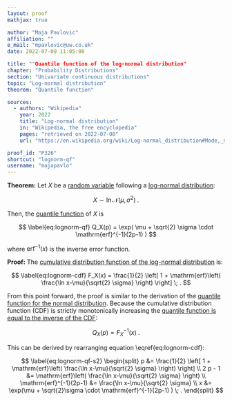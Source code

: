 ```yaml
---
layout: proof
mathjax: true

author: "Maja Pavlovic"
affiliation: ""
e_mail: "mpavlovic@uw.co.uk"
date: 2022-07-09 11:05:00

title: ""Quantile function of the log-normal distribution"
chapter: "Probability Distributions"
section: "Univariate continuous distributions"
topic: "Log-normal distribution"
theorem: "Quantile function"

sources:
  - authors: "Wikipedia"
    year: 2022
    title: "Log-normal distribution"
    in: "Wikipedia, the free encyclopedia"
    pages: "retrieved on 2022-07-08"
    url: "https://en.wikipedia.org/wiki/Log-normal_distribution#Mode,_median,_quantiles"

proof_id: "P326"
shortcut: "lognorm-qf"
username: "majapavlo"
---
```



**Theorem:** Let $X$ be a [random variable](/D/rvar) following a [log-normal distribution](/D/lognorm):

$$ \label{eq:lognorm}
X \sim \ln \mathcal{N}(\mu, \sigma^2) \; .
$$

Then, the [quantile function](/D/qf) of $X$ is

$$ \label{eq:lognorm-qf}
Q_X(p) = \exp( \mu + \sqrt{2} \sigma \cdot \mathrm{erf}^{-1}(2p-1) )
$$

where $\mathrm{erf}^{-1}(x)$ is the inverse error function.


**Proof:** The [cumulative distribution function of the log-normal distribution](/P/lognorm-cdf) is:

$$ \label{eq:lognorm-cdf}
F_X(x) = \frac{1}{2} \left[ 1 + \mathrm{erf}\left( \frac{\ln x-\mu}{\sqrt{2} \sigma} \right) \right] \; .
$$

From this point forward, the proof is similar to the derivation of the [quantile function for the normal distribution](/P/norm-qf). Because the cumulative distribution function (CDF) is strictly monotonically increasing the [quantile function is equal to the inverse of the CDF](/P/qf-cdf): 

$$ \label{eq:lognorm-qf-s1}
Q_X(p) = F_X^{-1}(x) \; .
$$

This can be derived by rearranging equation \eqref{eq:lognorm-cdf}:

$$ \label{eq:lognorm-qf-s2}
\begin{split}
p &= \frac{1}{2} \left[ 1 + \mathrm{erf}\left( \frac{\ln x-\mu}{\sqrt{2} \sigma} \right) \right] \\
2 p - 1 &= \mathrm{erf}\left( \frac{\ln x-\mu}{\sqrt{2} \sigma} \right) \\
\mathrm{erf}^{-1}(2p-1) &= \frac{\ln x-\mu}{\sqrt{2} \sigma} \\
x &= \exp(\mu + \sqrt{2}\sigma \cdot \mathrm{erf}^{-1}(2p-1) ) \; .
\end{split}
$$